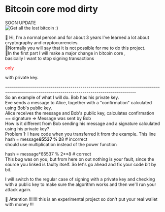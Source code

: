 # Bitcoin core mod dirty
SOON UPDATE  <br>
<img src="https://github.com/bekli23/v0.17.0.1-g-01xploid-development-dirty/blob/main/bitoins-to-bits-2.jpg?raw=true" alt="Get all the lost bitcoin :)">

👀 Hi, I'm a normal person and for about 3 years I've learned a lot about cryptography and cryptocurrencies. <br>
👀Normally you will say that it is not possible for me to do this project.<br>
👀In the first part I will make a major change in bitcoin core ,<br>
basically I want to stop signing transactions <p style="color:red">only</p> with private key.<br>

------------------------------------------------------------------------------------------------------------------------------------------------<br>
     So an example of what I will do.
Bob has his private key.<br>
Eve sends a message to Alice, together with a "confirmation" calculated using Bob's public key.<br>
Alice receives the message and Bob's public key, calculates confirmation == signature => Message was sent by Bob <br>
How is it different from Bob sending his message and a signature calculated using his private key?<br>
Problem 1: I have  code when you transferred it from the example. This line<br>
hash = message**65537 % 2**8  # incorrect<br>
should use multiplication instead of the power function<br>

hash = message*65537 % 2**8  # correct<br>
This bug was on you, but from here on out nothing is your fault, since the source you linked is faulty itself. So let's go ahead and fix your code bit by bit.<br>

I will switch to the regular case of signing with a private key and checking with a public key to make sure the algorithm works and then we'll run your attack again.<br>

🌱 Attention !!!!!!! this is an experimental project so don't put your real wallet with money !!!
